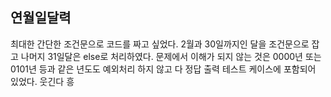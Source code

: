 ## 연월일달력

최대한 간단한 조건문으로 코드를 짜고 싶었다. 2월과 30일까지인 달을 조건문으로 잡고 나머지 31일달은 else로 처리하였다. 문제에서 이해가 되지 않는 것은 0000년 또는 0101년 등과 같은 년도도 예외처리 하지 않고 다 정답 출력 테스트 케이스에 포함되어 있었다. 웃긴다 흥